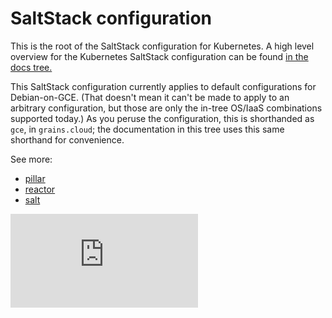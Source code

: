 # SaltStack configuration

This is the root of the SaltStack configuration for Kubernetes. A high
level overview for the Kubernetes SaltStack configuration can be found [in the docs tree.](https://kubernetes.io/docs/admin/salt/)

This SaltStack configuration currently applies to default
configurations for Debian-on-GCE. (That doesn't mean it can't
be made to apply to an arbitrary configuration, but those are
only the in-tree OS/IaaS combinations supported today.) As you
peruse the configuration, this is shorthanded as `gce`,  in `grains.cloud`;
the documentation in this tree uses this same shorthand for convenience.

See more:
* [pillar](pillar/)
* [reactor](reactor/)
* [salt](salt/)


[![Analytics](https://kubernetes-site.appspot.com/UA-36037335-10/GitHub/cluster/saltbase/README.md?pixel)]()

